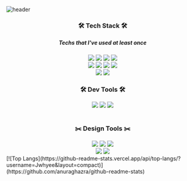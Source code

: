 ![header](https://capsule-render.vercel.app/api?type=slice&color=auto&height=300&section=header&text=Jwhy&fontSize=90)
<h3 align="center">🛠 Tech Stack 🛠</h3>
<h5 align="center">Techs that I've used at least once</h5>
<div align="center">
<img src="https://img.shields.io/badge/HTML5-orange?style=flat-square&logo=HTML5&logoColor=white"/></a>
<img src="https://img.shields.io/badge/CSS3-3766AB?style=flat-square&logo=CSS3&logoColor=white"/></a>
<img src="https://img.shields.io/badge/JavaScript-yellow?style=flat-square&logo=JavaScript&logoColor=white"/></a>
<img src="https://img.shields.io/badge/JSP-orange?style=flat-square&logo=Java&logoColor=white"/></a>
<br>
<img src="https://img.shields.io/badge/C++-3766AB?style=flat-square&logo=C%2B%2B&logoColor=white"/></a>
<img src="https://img.shields.io/badge/C-00599C?style=flat-square&logo=C&logoColor=white"/></a>
<img src="https://img.shields.io/badge/Java-orange?style=flat-square&logo=Java&logoColor=white"/></a>
<img src="https://img.shields.io/badge/Android-success?style=flat-square&logo=Android&logoColor=white"/></a>
<br>
<img src="https://img.shields.io/badge/Linux-yellow?style=flat-square&logo=Linux&logoColor=white"/></a>
<img src="https://img.shields.io/badge/MySQL-00599C?style=flat-square&logo=MySQL&logoColor=white"/></a>
</div>
<h3 align="center">🛠 Dev Tools 🛠</h3>
<div align = "center">
<img src="https://img.shields.io/badge/Android Studio-3DDC84?style=flat-square&logo=Android Studio&logoColor=white"/></a>
<img src="https://img.shields.io/badge/Visual Studio Code-007ACC?style=flat-square&logo=Visual Studio Code&logoColor=white"/></a>
<img src="https://img.shields.io/badge/Eclipse-2C2255?style=flat-square&logo=Eclipse IDE&logoColor=white"/></a>
</div>
<br>
<h3 align="center">✂️ Design Tools ✂️</h3>
<div align="center">
<img src="https://img.shields.io/badge/Adobe XD-FF61F6?style=flat-square&logo=Adobe XD&logoColor=white"/></a>
<img src="https://img.shields.io/badge/Adobe Photoshop-31A8FF?style=flat-square&logo=Adobe Photoshop&logoColor=white"/></a>
<img src="https://img.shields.io/badge/Adobe Illustrator-FF9A00?style=flat-square&logo=Adobe Illustrator&logoColor=white"/></a>
<br>
<img src="https://img.shields.io/badge/Adobe Premiere Pro-9999FF?style=flat-square&logo=Adobe Premiere Pro&logoColor=white"/></a>
<img src="https://img.shields.io/badge/3DS MAX-0696D7?style=flat-square&logo=Autodesk&logoColor=white"/></a>
<br>
</div>
[![Top Langs](https://github-readme-stats.vercel.app/api/top-langs/?username=Jwhyee&layout=compact)](https://github.com/anuraghazra/github-readme-stats)
<!-- 색상 코드 : https://shields.io/ -->
<!-- 아이콘 이름 : https://simpleicons.org/?q=java -->
